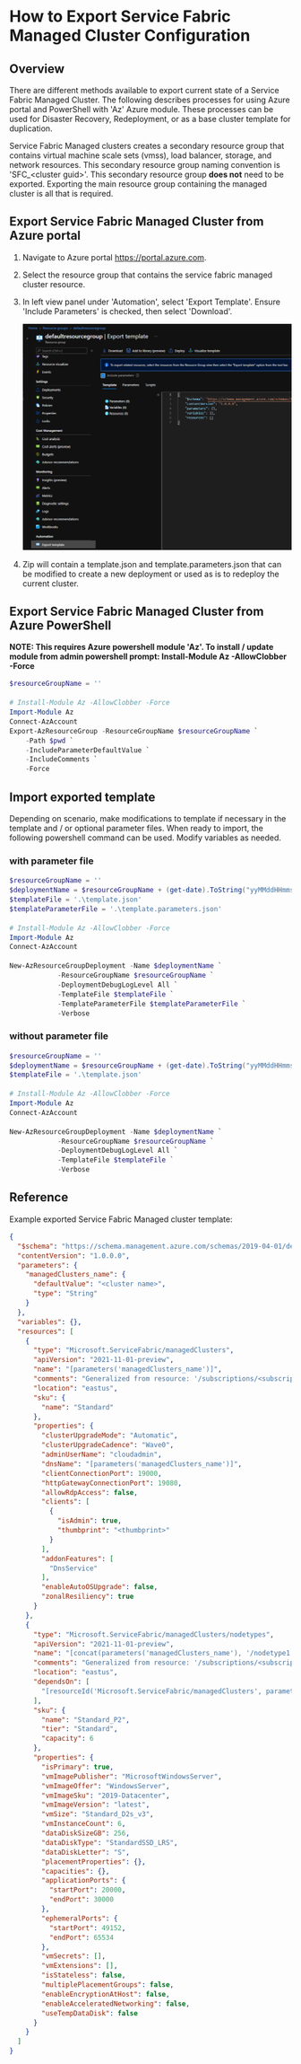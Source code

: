 # How to Export Service Fabric Managed Cluster Configuration

## Overview

There are different methods available to export current state of a Service Fabric Managed Cluster. The following describes processes for using Azure portal and PowerShell with 'Az' Azure module. These processes can be used for Disaster Recovery, Redeployment, or as a base cluster template for duplication.  

Service Fabric Managed clusters creates a secondary resource group that contains virtual machine scale sets (vmss), load balancer, storage, and network resources. This secondary resource group naming convention is 'SFC_\<cluster guid>'. This secondary resource group **does not** need to be exported. Exporting the main resource group containing the managed cluster is all that is required.

## Export Service Fabric Managed Cluster from Azure portal

1. Navigate to Azure portal https://portal.azure.com. 

1. Select the resource group that contains the service fabric managed cluster resource.

1. In left view panel under 'Automation', select 'Export Template'. Ensure 'Include Parameters' is checked, then select 'Download'.

    ![](../media/azure-export-template.png)

1. Zip will contain a template.json and template.parameters.json that can be modified to create a new deployment or used as is to redeploy the current cluster.

## Export Service Fabric Managed Cluster from Azure PowerShell

**NOTE: This requires Azure powershell module 'Az'. To install / update module from admin powershell prompt: Install-Module Az -AllowClobber -Force**

```powershell
$resourceGroupName = ''

# Install-Module Az -AllowClobber -Force
Import-Module Az
Connect-AzAccount
Export-AzResourceGroup -ResourceGroupName $resourceGroupName `
    -Path $pwd `
    -IncludeParameterDefaultValue `
    -IncludeComments `
    -Force

```

## Import exported template

Depending on scenario, make modifications to template if necessary in the template and / or optional parameter files. When ready to import, the following powershell command can be used. Modify variables as needed.

### with parameter file

```powershell
$resourceGroupName = ''
$deploymentName = $resourceGroupName + (get-date).ToString("yyMMddHHmmss")
$templateFile = '.\template.json'
$templateParameterFile = '.\template.parameters.json'

# Install-Module Az -AllowClobber -Force
Import-Module Az
Connect-AzAccount

New-AzResourceGroupDeployment -Name $deploymentName `
            -ResourceGroupName $resourceGroupName `
            -DeploymentDebugLogLevel All `
            -TemplateFile $templateFile `
            -TemplateParameterFile $templateParameterFile `
            -Verbose

```

### without parameter file

```powershell
$resourceGroupName = ''
$deploymentName = $resourceGroupName + (get-date).ToString("yyMMddHHmmss")
$templateFile = '.\template.json'

# Install-Module Az -AllowClobber -Force
Import-Module Az
Connect-AzAccount

New-AzResourceGroupDeployment -Name $deploymentName `
            -ResourceGroupName $resourceGroupName `
            -DeploymentDebugLogLevel All `
            -TemplateFile $templateFile `
            -Verbose

```

## Reference

Example exported Service Fabric Managed cluster template:

```json
{
  "$schema": "https://schema.management.azure.com/schemas/2019-04-01/deploymentTemplate.json#",
  "contentVersion": "1.0.0.0",
  "parameters": {
    "managedClusters_name": {
      "defaultValue": "<cluster name>",
      "type": "String"
    }
  },
  "variables": {},
  "resources": [
    {
      "type": "Microsoft.ServiceFabric/managedClusters",
      "apiVersion": "2021-11-01-preview",
      "name": "[parameters('managedClusters_name')]",
      "comments": "Generalized from resource: '/subscriptions/<subscription>/resourcegroups/<resource group name>/providers/Microsoft.ServiceFabric/managedClusters/<cluster name>'.",
      "location": "eastus",
      "sku": {
        "name": "Standard"
      },
      "properties": {
        "clusterUpgradeMode": "Automatic",
        "clusterUpgradeCadence": "Wave0",
        "adminUserName": "cloudadmin",
        "dnsName": "[parameters('managedClusters_name')]",
        "clientConnectionPort": 19000,
        "httpGatewayConnectionPort": 19080,
        "allowRdpAccess": false,
        "clients": [
          {
            "isAdmin": true,
            "thumbprint": "<thumbprint>"
          }
        ],
        "addonFeatures": [
          "DnsService"
        ],
        "enableAutoOSUpgrade": false,
        "zonalResiliency": true
      }
    },
    {
      "type": "Microsoft.ServiceFabric/managedClusters/nodetypes",
      "apiVersion": "2021-11-01-preview",
      "name": "[concat(parameters('managedClusters_name'), '/nodetype1')]",
      "comments": "Generalized from resource: '/subscriptions/<subscription>/resourcegroups/<resource group name>/providers/Microsoft.ServiceFabric/managedClusters/<cluster name>/nodetypes/nodetype1'.",
      "location": "eastus",
      "dependsOn": [
        "[resourceId('Microsoft.ServiceFabric/managedClusters', parameters('managedClusters_name'))]"
      ],
      "sku": {
        "name": "Standard_P2",
        "tier": "Standard",
        "capacity": 6
      },
      "properties": {
        "isPrimary": true,
        "vmImagePublisher": "MicrosoftWindowsServer",
        "vmImageOffer": "WindowsServer",
        "vmImageSku": "2019-Datacenter",
        "vmImageVersion": "latest",
        "vmSize": "Standard_D2s_v3",
        "vmInstanceCount": 6,
        "dataDiskSizeGB": 256,
        "dataDiskType": "StandardSSD_LRS",
        "dataDiskLetter": "S",
        "placementProperties": {},
        "capacities": {},
        "applicationPorts": {
          "startPort": 20000,
          "endPort": 30000
        },
        "ephemeralPorts": {
          "startPort": 49152,
          "endPort": 65534
        },
        "vmSecrets": [],
        "vmExtensions": [],
        "isStateless": false,
        "multiplePlacementGroups": false,
        "enableEncryptionAtHost": false,
        "enableAcceleratedNetworking": false,
        "useTempDataDisk": false
      }
    }
  ]
}
```